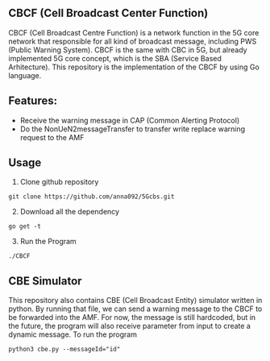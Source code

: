 ## CBCF (Cell Broadcast Center Function)
CBCF (Cell Broadcast Centre Function) is a network function in the 5G core network that responsible for all kind of broadcast message, including PWS (Public Warning System). CBCF is the same with CBC in 5G, but already implemented 5G core concept, which is the SBA (Service Based Arhitecture). This repository is the implementation of the CBCF by using Go language. 

## Features:
* Receive the warning message in CAP (Common Alerting Protocol)
* Do the NonUeN2messageTransfer to transfer write replace warning request to the AMF

## Usage
1. Clone github repository
```
git clone https://github.com/anna092/5Gcbs.git
```

2. Download all the dependency 
```
go get -t
```

3. Run the Program
```
./CBCF
```

## CBE Simulator
This repository also contains CBE (Cell Broadcast Entity) simulator written in python. By running that file, we can send a warning message to the CBCF to be forwarded into the AMF. For now, the message is still hardcoded, but in the future, the program will also receive parameter from input to create a dynamic message. 
To run the program
```
python3 cbe.py --messageId="id"
```
